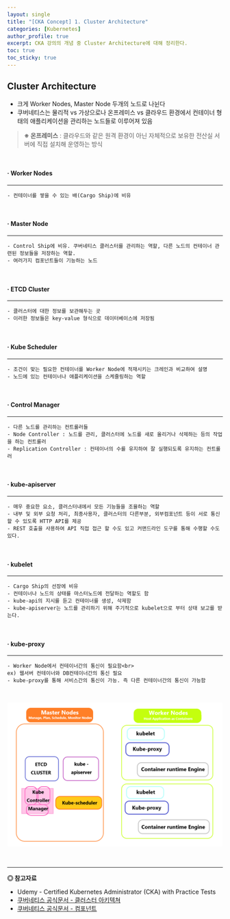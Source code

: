 ```yaml
---
layout: single
title: "[CKA Concept] 1. Cluster Architecture"
categories: [Kubernetes]
author_profile: true
excerpt: CKA 강의의 개념 중 Cluster Architecture에 대해 정리한다. 
toc: true
toc_sticky: true
---
```


## Cluster Architecture

- 크게 Worker Nodes, Master Node 두개의 노드로 나뉜다
- 쿠버네티스는 물리적 vs 가상으로나 온프레미스 vs 클라우드 환경에서 컨테이너 형태의 애플리케이션을 관리하는 노드들로 이루어져 있음


> **※ 온프레미스** : 클라우드와 같은 원격 환경이 아닌 자체적으로 보유한 전산실 서버에 직접 설치해 운영하는 방식


<br>

#### · Worker Nodes  
------------
    - 컨테이너를 쌓을 수 있는 배(Cargo Ship)에 비유
    

<br>

#### · Master Node
------------
    - Control Ship에 비유. 쿠버네티스 클러스터를 관리하는 역할, 다른 노드의 컨테이너 관련된 정보들을 저장하는 역할. 
    - 여러가지 컴포넌트들이 기능하는 노드

<br>

#### · ETCD Cluster 
------------
    - 클러스터에 대한 정보를 보관해두는 곳
    - 이러한 정보들은 key-value 형식으로 데이터베이스에 저장됨
    

<br>

#### · Kube Scheduler
------------
    - 조건이 맞는 필요한 컨테이너를 Worker Node에 적재시키는 크레인과 비교하여 설명
    - 노드에 있는 컨테이너나 애플리케이션을 스케쥴링하는 역할


<br>

#### · Control Manager
------------
    - 다른 노드를 관리하는 컨트롤러들
    - Node Controller : 노드를 관리, 클러스터에 노드를 새로 올리거나 삭제하는 등의 작업을 하는 컨트롤러
    - Replication Controller : 컨테이너의 수를 유지하여 잘 실행되도록 유지하는 컨트롤러

<br>

#### · kube-apiserver
------------
    - 매우 중요한 요소, 클러스터내에서 모든 기능들을 조율하는 역할
    - 내부 및 외부 요청 처리, 최종사용자, 클러스터의 다른부분, 외부컴포넌트 등이 서로 통신할 수 있도록 HTTP API를 제공
    - REST 호출을 사용하여 API 직접 접근 할 수도 있고 커맨드라인 도구를 통해 수행할 수도 있다.

<br>

#### · kubelet
------------
    - Cargo Ship의 선장에 비유
    - 컨테이너나 노드의 상태를 마스터노드에 전달하는 역할도 함
    - kube-api의 지시를 듣고 컨테이너를 생성, 삭제함
    - kube-apiserver는 노드를 관리하기 위해 주기적으로 kubelet으로 부터 상태 보고를 받는다.

<br>

#### · kube-proxy
------------
    - Worker Node에서 컨테이너간의 통신이 필요함<br>
    ex) 웹서버 컨테이너와 DB컨테이너간의 통신 필요
    - kube-proxy를 통해 서비스간의 통신이 가능. 즉 다른 컨테이너간의 통신이 가능함
    
<br>
    
![Cluster Architecture 도식](/assets/img/kubernetes/9_cluster_architecture_1.png)

<br>

------------------
**◎ 참고자료**

- Udemy - Certified Kubernetes Administrator (CKA) with Practice Tests
- [쿠버네티스 공식문서 - 클러스터 아키텍쳐](https://kubernetes.io/ko/docs/concepts/architecture/)
- [쿠버네티스 공식문서 - 컴포넌트](https://kubernetes.io/ko/docs/concepts/overview/components/)